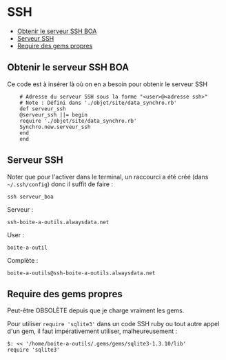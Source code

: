 # SSH

* [Obtenir le serveur SSH BOA](#obtenirserveurssh)
* [Serveur SSH](#serveurssh)
* [Require des gems propres](#requiregempropre)

<a name='obtenirserveurssh'></a>

## Obtenir le serveur SSH BOA

Ce code est à insérer là où on en a besoin pour obtenir le serveur SSH

        # Adresse du serveur SSH sous la forme "<user>@<adresse ssh>"
        # Note : Défini dans './objet/site/data_synchro.rb'
        def serveur_ssh
        @serveur_ssh ||= begin
        require './objet/site/data_synchro.rb'
        Synchro.new.serveur_ssh
        end
        end

<a name='serveurssh'></a>

## Serveur SSH

Noter que pour l'activer dans le terminal, un raccourci a été créé (dans `~/.ssh/config`) donc il suffit de faire :

    ssh serveur_boa

Serveur :

    ssh-boite-a-outils.alwaysdata.net

User :

    boite-a-outil

Complète :

    boite-a-outils@ssh-boite-a-outils.alwaysdata.net

<a name='requiregempropre'></a>

## Require des gems propres

Peut-être OBSOLÈTE depuis que je charge vraiment les gems.

Pour utiliser `require 'sqlite3'` dans un code SSH ruby ou tout autre appel d'un gem, il faut impérativement utiliser, malheureusement :

    $: << '/home/boite-a-outils/.gems/gems/sqlite3-1.3.10/lib'
    require 'sqlite3'

